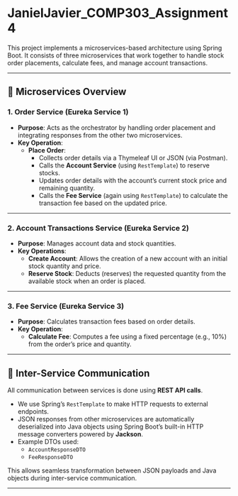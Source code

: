 # JanielJavier_COMP303_Assignment4

This project implements a microservices-based architecture using Spring Boot. It consists of three microservices that work together to handle stock order placements, calculate fees, and manage account transactions.

---

## 🔧 Microservices Overview

### 1. Order Service (Eureka Service 1)
- **Purpose**: Acts as the orchestrator by handling order placement and integrating responses from the other two microservices.
- **Key Operation**:
  - **Place Order**:
    - Collects order details via a Thymeleaf UI or JSON (via Postman).
    - Calls the **Account Service** (using `RestTemplate`) to reserve stocks.
    - Updates order details with the account’s current stock price and remaining quantity.
    - Calls the **Fee Service** (again using `RestTemplate`) to calculate the transaction fee based on the updated price.

---

### 2. Account Transactions Service (Eureka Service 2)
- **Purpose**: Manages account data and stock quantities.
- **Key Operations**:
  - **Create Account**: Allows the creation of a new account with an initial stock quantity and price.
  - **Reserve Stock**: Deducts (reserves) the requested quantity from the available stock when an order is placed.

---

### 3. Fee Service (Eureka Service 3)
- **Purpose**: Calculates transaction fees based on order details.
- **Key Operation**:
  - **Calculate Fee**: Computes a fee using a fixed percentage (e.g., 10%) from the order’s price and quantity.


---

## 🔁 Inter-Service Communication

All communication between services is done using **REST API calls**.

- We use Spring’s `RestTemplate` to make HTTP requests to external endpoints.
- JSON responses from other microservices are automatically deserialized into Java objects using Spring Boot’s built-in HTTP message converters powered by **Jackson**.
- Example DTOs used:
  - `AccountResponseDTO`
  - `FeeResponseDTO`

This allows seamless transformation between JSON payloads and Java objects during inter-service communication.

---

